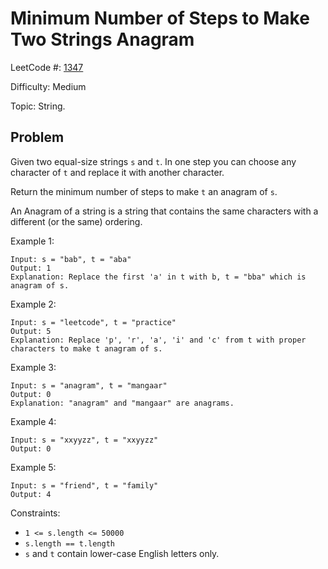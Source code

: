 # Minimum Number of Steps to Make Two Strings Anagram

LeetCode #: [1347](https://leetcode.com/problems/minimum-number-of-steps-to-make-two-strings-anagram/)

Difficulty: Medium

Topic: String.

## Problem

Given two equal-size strings `s` and `t`. In one step you can choose any character of `t` and replace it with another character.

Return the minimum number of steps to make `t` an anagram of `s`.

An Anagram of a string is a string that contains the same characters with a different (or the same) ordering.

Example 1:

```text
Input: s = "bab", t = "aba"
Output: 1
Explanation: Replace the first 'a' in t with b, t = "bba" which is anagram of s.
```

Example 2:

```text
Input: s = "leetcode", t = "practice"
Output: 5
Explanation: Replace 'p', 'r', 'a', 'i' and 'c' from t with proper characters to make t anagram of s.
```

Example 3:

```text
Input: s = "anagram", t = "mangaar"
Output: 0
Explanation: "anagram" and "mangaar" are anagrams.
```

Example 4:

```text
Input: s = "xxyyzz", t = "xxyyzz"
Output: 0
```

Example 5:

```text
Input: s = "friend", t = "family"
Output: 4
```

Constraints:

* `1 <= s.length <= 50000`
* `s.length == t.length`
* `s` and `t` contain lower-case English letters only.
